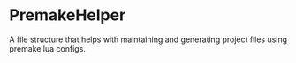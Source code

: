 # PremakeHelper
A file structure that helps with maintaining and generating project files using premake lua configs.
